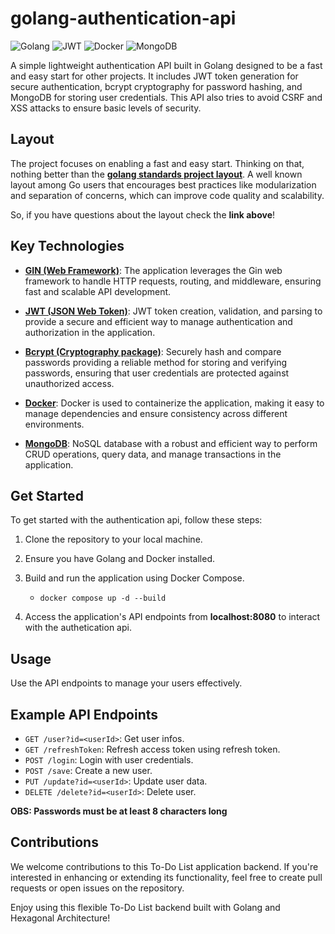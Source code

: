 # golang-authentication-api

![Golang](https://img.shields.io/badge/Go-00ADD8?style=for-the-badge&logo=go&logoColor=white)
![JWT](https://img.shields.io/badge/JWT-black?style=for-the-badge&logo=JSON%20web%20tokens)
![Docker](https://img.shields.io/badge/Docker-2CA5E0?style=for-the-badge&logo=docker&logoColor=white)
![MongoDB](https://img.shields.io/badge/MongoDB-%234ea94b.svg?style=for-the-badge&logo=mongodb&logoColor=white)

A simple lightweight authentication API built in Golang designed to be a fast and easy start for other projects. It includes JWT token generation for secure authentication, bcrypt cryptography for password hashing, and MongoDB for storing user credentials. This API also tries to avoid CSRF and XSS attacks to ensure basic levels of security.

## Layout

The project focuses on enabling a fast and easy start. Thinking on that, nothing better than the [**golang standards project layout**](https://github.com/golang-standards/project-layout). A well known layout among Go users that encourages best practices like modularization and separation of concerns, which can improve code quality and scalability. 

So, if you have questions about the layout check the **link above**!

## Key Technologies

- [**GIN (Web Framework)**](https://github.com/gin-gonic/gin): The application leverages the Gin web framework to handle HTTP requests, routing, and middleware, ensuring fast and scalable API development.

- [**JWT (JSON Web Token)**](https://jwt.io/): JWT token creation, validation, and parsing to provide a secure and efficient way to manage authentication and authorization in the application.

- [**Bcrypt (Cryptography package)**](https://pkg.go.dev/golang.org/x/crypto): Securely hash and compare passwords providing a reliable method for storing and verifying passwords, ensuring that user credentials are protected against unauthorized access.

- [**Docker**](https://www.docker.com/): Docker is used to containerize the application, making it easy to manage dependencies and ensure consistency across different environments.

- [**MongoDB**](https://www.mongodb.com/): NoSQL database with a robust and efficient way to perform CRUD operations, query data, and manage transactions in the application.

## Get Started

To get started with the authentication api, follow these steps:

1. Clone the repository to your local machine.

2. Ensure you have Golang and Docker installed.

3. Build and run the application using Docker Compose. 
    - ```docker compose up -d --build```

4. Access the application's API endpoints from **localhost:8080** to interact with the authetication api.

## Usage

Use the API endpoints to manage your users effectively.

## Example API Endpoints
- `GET /user?id=<userId>`: Get user infos.
- `GET /refreshToken`: Refresh access token using refresh token.
- `POST /login`: Login with user credentials.
- `POST /save`: Create a new user.
- `PUT /update?id=<userId>`: Update user data.
- `DELETE /delete?id=<userId>`: Delete user.

**OBS: Passwords must be at least 8 characters long**

## Contributions

We welcome contributions to this To-Do List application backend. If you're interested in enhancing or extending its functionality, feel free to create pull requests or open issues on the repository.

Enjoy using this flexible To-Do List backend built with Golang and Hexagonal Architecture!